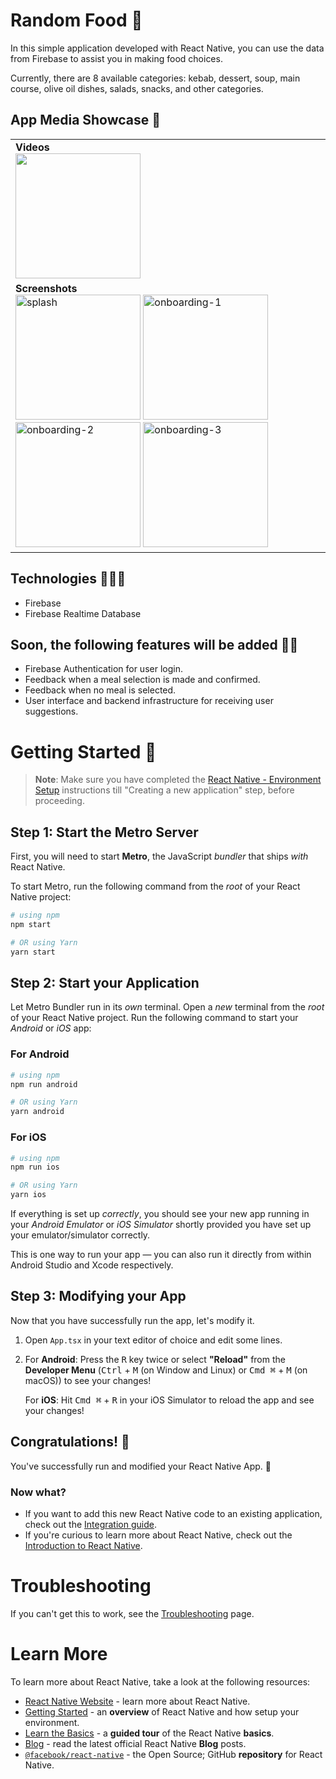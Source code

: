 

# Random Food 🍲

In this simple application developed with React Native, you can use the data from Firebase to assist you in making food choices.

Currently, there are 8 available categories: kebab, dessert, soup, main course, olive oil dishes, salads, snacks, and other categories.

## App Media Showcase 📱


<table>
   <tr>
    <td>
      <b>Videos</b>
      <br>
       <img width="200" src="https://github.com/MuazzezA/RandomFoods/assets/64336826/603d4fc0-0b5a-411c-9a64-cdd7006c2870" />
    </td>
  </tr>
   <tr>
    <td>
      <b>Screenshots</b>
      <br>
        <img width="200" alt="splash" src="https://github.com/MuazzezA/RandomFoods/assets/64336826/2e2747a2-c0d1-469f-bdc9-e0978bcd2bb9">
        <img width="200" alt="onboarding-1" src="https://github.com/MuazzezA/RandomFoods/assets/64336826/93390f9f-b47d-445d-af95-0ad9df8ccead">
        <img width="200" alt="onboarding-2" src="https://github.com/MuazzezA/RandomFoods/assets/64336826/04a0f748-633a-4f34-85c4-272c3f3c3300">
        <img width="200" alt="onboarding-3" src="https://github.com/MuazzezA/RandomFoods/assets/64336826/d615ea65-8125-4189-87eb-0936bb5d5a32">
    </td>
  </tr>
</table>


## Technologies 👩🏻‍💻

* Firebase
* Firebase Realtime Database


## Soon, the following features will be added 🥳🤩 

* Firebase Authentication for user login.
* Feedback when a meal selection is made and confirmed.
* Feedback when no meal is selected.
* User interface and backend infrastructure for receiving user suggestions.


# Getting Started 🏁

>**Note**: Make sure you have completed the [React Native - Environment Setup](https://reactnative.dev/docs/environment-setup) instructions till "Creating a new application" step, before proceeding.

## Step 1: Start the Metro Server

First, you will need to start **Metro**, the JavaScript _bundler_ that ships _with_ React Native.

To start Metro, run the following command from the _root_ of your React Native project:

```bash
# using npm
npm start

# OR using Yarn
yarn start
```

## Step 2: Start your Application

Let Metro Bundler run in its _own_ terminal. Open a _new_ terminal from the _root_ of your React Native project. Run the following command to start your _Android_ or _iOS_ app:

### For Android

```bash
# using npm
npm run android

# OR using Yarn
yarn android
```

### For iOS

```bash
# using npm
npm run ios

# OR using Yarn
yarn ios
```

If everything is set up _correctly_, you should see your new app running in your _Android Emulator_ or _iOS Simulator_ shortly provided you have set up your emulator/simulator correctly.

This is one way to run your app — you can also run it directly from within Android Studio and Xcode respectively.

## Step 3: Modifying your App

Now that you have successfully run the app, let's modify it.

1. Open `App.tsx` in your text editor of choice and edit some lines.
2. For **Android**: Press the <kbd>R</kbd> key twice or select **"Reload"** from the **Developer Menu** (<kbd>Ctrl</kbd> + <kbd>M</kbd> (on Window and Linux) or <kbd>Cmd ⌘</kbd> + <kbd>M</kbd> (on macOS)) to see your changes!

   For **iOS**: Hit <kbd>Cmd ⌘</kbd> + <kbd>R</kbd> in your iOS Simulator to reload the app and see your changes!

## Congratulations! :tada:

You've successfully run and modified your React Native App. :partying_face:

### Now what?

- If you want to add this new React Native code to an existing application, check out the [Integration guide](https://reactnative.dev/docs/integration-with-existing-apps).
- If you're curious to learn more about React Native, check out the [Introduction to React Native](https://reactnative.dev/docs/getting-started).

# Troubleshooting

If you can't get this to work, see the [Troubleshooting](https://reactnative.dev/docs/troubleshooting) page.

# Learn More

To learn more about React Native, take a look at the following resources:

- [React Native Website](https://reactnative.dev) - learn more about React Native.
- [Getting Started](https://reactnative.dev/docs/environment-setup) - an **overview** of React Native and how setup your environment.
- [Learn the Basics](https://reactnative.dev/docs/getting-started) - a **guided tour** of the React Native **basics**.
- [Blog](https://reactnative.dev/blog) - read the latest official React Native **Blog** posts.
- [`@facebook/react-native`](https://github.com/facebook/react-native) - the Open Source; GitHub **repository** for React Native.
